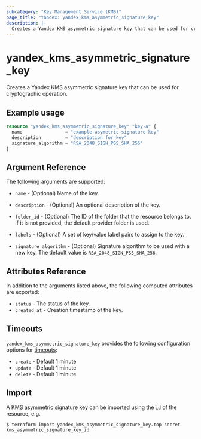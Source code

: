 ```yaml
---
subcategory: "Key Management Service (KMS)"
page_title: "Yandex: yandex_kms_asymmetric_signature_key"
description: |-
  Creates a Yandex KMS asymmetric signature key that can be used for cryptographic operation.
---
```



# yandex_kms_asymmetric_signature_key




Creates a Yandex KMS asymmetric signature key that can be used for cryptographic operation.

## Example usage

```terraform
resource "yandex_kms_asymmetric_signature_key" "key-a" {
  name                = "example-asymetric-signature-key"
  description         = "description for key"
  signature_algorithm = "RSA_2048_SIGN_PSS_SHA_256"
}
```

## Argument Reference

The following arguments are supported:

* `name` - (Optional) Name of the key.

* `description` - (Optional) An optional description of the key.

* `folder_id` - (Optional) The ID of the folder that the resource belongs to. If it is not provided, the default provider folder is used.

* `labels` - (Optional) A set of key/value label pairs to assign to the key.

* `signature_algorithm` - (Optional) Signature algorithm to be used with a new key. The default value is `RSA_2048_SIGN_PSS_SHA_256`.

## Attributes Reference

In addition to the arguments listed above, the following computed attributes are exported:

* `status` - The status of the key.
* `created_at` - Creation timestamp of the key.

## Timeouts

`yandex_kms_asymmetric_signature_key` provides the following configuration options for [timeouts](/docs/configuration/resources.html#timeouts):

- `create` - Default 1 minute
- `update` - Default 1 minute
- `delete` - Default 1 minute

## Import

A KMS asymmetric signature key can be imported using the `id` of the resource, e.g.

```
$ terraform import yandex_kms_asymmetric_signature_key.top-secret kms_asymmetric_signature_key_id
```
